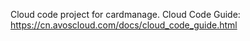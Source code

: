 Cloud code project for cardmanage. Cloud Code Guide: https://cn.avoscloud.com/docs/cloud_code_guide.html